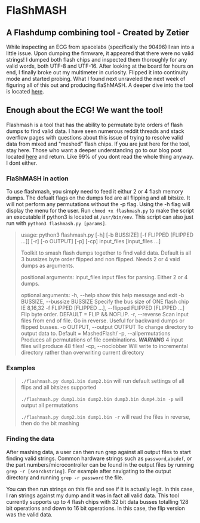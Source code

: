 # FlaShMASH 
## A Flashdump combining tool - Created by Zetier

While inspecting an ECG from spacelabs (specifically the 90496) I ran into a little issue. Upon dumping the firmware, it appeared that there were no valid strings! I dumped both flash chips and inspected them thoroughly for any valid words, both UTF-8 and UTF-16. After looking at the board for hours on end, I finally broke out my multimeter in curiosity. Flipped it into continuity mode and started probing. What I found next unraveled the next week of figuring all of this out and producing flaShMASH. A deeper dive into the tool is located [here](https://zetier.com/flashmash).

## Enough about the ECG! We want the tool!

Flashmash is a tool that has the ability to permutate byte orders of flash dumps to find valid data. I have seen numerous reddit threads and stack overflow pages with questions about this issue of trying to resolve valid data from mixed and "meshed" flash chips. If you are just here for the tool, stay here. Those who want a deeper understanding go to our blog post located [here](https://zetier.com/flashmash) and return. Like 99% of you dont read the whole thing anyway. I dont either.

### FlaShMASH in action

To use flashmash, you simply need to feed it eithur 2 or 4 flash memory dumps. The defualt flags on the dumps fed are all flipping and all bitsize. It will not perform any permutations without the -p flag. Using the -h flag will display the menu for the user. Run `chmod +x flashmash.py` to make the script an executable if python3 is located at `/usr/bin/env`. This script can also just run with `python3 flashmash.py [params]`. 

>usage: python3 flashmash.py [-h] [-b BUSSIZE] [-f FLIPPED [FLIPPED ...]] [-r]
>                            [-o OUTPUT] [-p] [-cp]
>                            input_files [input_files ...]
>
>Toolkit to smash flash dumps together to find valid data. Default is all 3 bussizes byte order flipped and non flipped.
>        Needs 2 or 4 vaid dumps as arguments.
>
>positional arguments:
>  input_files           input files for parsing. Either 2 or 4 dumps.
>
>optional arguments:
>  -h, --help            show this help message and exit
>  -b BUSSIZE, --bussize BUSSIZE
>                        Specify the bus size of ONE flash chip IE 8,16,32
>  -f FLIPPED [FLIPPED ...], --flipped FLIPPED [FLIPPED ...]
>                        Flip byte order. DEFAULT = FLIP && NOFLIP.
>  -r, --reverse         Scan input files from end of file. Go in reverse. Useful for backward dumps or flipped busses.
>  -o OUTPUT, --output OUTPUT
>                        To change directory to output data to. Default = MashedFlash/
>  -p, --allpermutations
>                        Produces all permutations of file combinations.
>                        ***WARNING*** 4 input files will produce 48 files!
>  -cp, --noclobber      Will write to incremental directory rather than overwriting current directory
>

### Examples

>`./flashmash.py dump1.bin dump2.bin` will run default settings of all flips and all bitsizes supported 
>
>`./flashmash.py dump1.bin dump2.bin dump3.bin dump4.bin -p` will output all permutations
>
> `./flashmash.py dump2.bin dump1.bin -r` will read the files in reverse, then do the bit mashing
>

### Finding the data

After mashing data, a user can then run grep against all output files to start finding valid strings. Common hardware strings such as `password`,`abcdef`, or the part numbers/microcontroller can be found in the output files by running `grep -r [searchstring]`. For example after navigating to the output directory and running `grep -r password` the file. 

You can then run strings on this file and see if it is actually legit. In this case, I ran strings against my dump and it was in fact all valid data. This tool currently supports up to 4 flash chips with 32 bit data busses totalling 128 bit operations and down to 16 bit operations. In this case, the flip version was the valid data.

